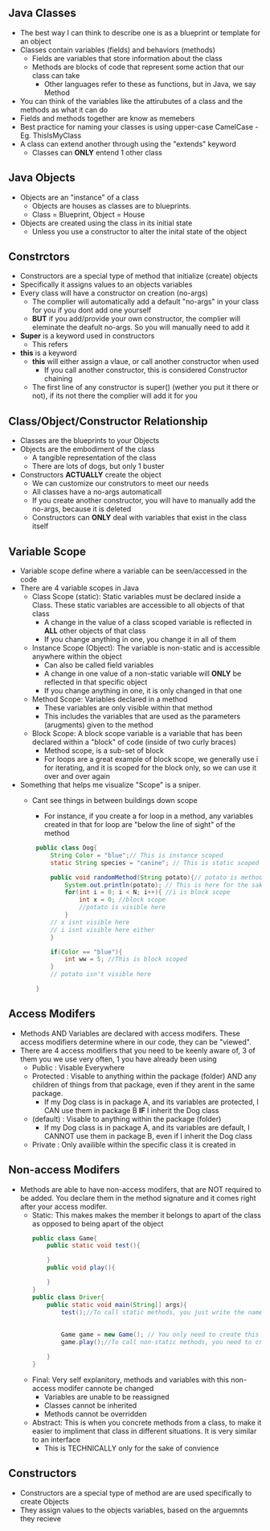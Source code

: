 ## Java Classes
- The best way I can think to describe one is as a blueprint or template for an object
- Classes contain variables (fields) and behaviors (methods)
    - Fields are variables that store information about the class
    - Methods are blocks of code that represent some action that our class can take
        - Other languages refer to these as functions, but in Java, we say Method
- You can think of the variables like the attirubutes of a class and the methods as what it can do
- Fields and methods together are know as memebers
- Best practice for naming your classes is using upper-case CamelCase
    -Eg. ThisIsMyClass
- A class can extend another through using the "extends" keyword
    - Classes can **ONLY** entend 1 other class

## Java Objects
- Objects are an "instance" of a class
    - Objects are houses as classes are to blueprints. 
    - Class = Blueprint, Object = House
- Objects are created using the class in its initial state
    - Unless you use a constructor to alter the inital state of the object

## Constrctors
- Constructors are a special type of method that initialize (create) objects
- Specifically it assigns values to an objects variables
- Every class will have a constructor on creation (no-args)
    - The complier will automatically add a default "no-args" in your class for you if you dont add one yourself
    - **BUT** if you add/provide your own constructor, the complier will eleminate the deafult no-args. So you will manually need to add it
- **Super** is a keyword used in constructors
    - This refers 
- **this** is a keyword
    - **this** will either assign a vlaue, or call another constructor when used
        - If you call another constructor, this is considered Constructor chaining
    - The first line of any constructor is super() (wether you put it there or not), if its not there the complier will add it for you




## Class/Object/Constructor Relationship
- Classes are the blueprints to your Objects
- Objects are the embodiment of the class
    - A tangible representation of the class
    - There are lots of dogs, but only 1 buster
- Constructors **ACTUALLY** create the object
    - We can customize our construtors to meet our needs
    - All classes have a no-args automaticall
    - If you create another constructor, you will have to manually add the no-args, because it is deleted
    - Constructors can **ONLY** deal with variables that exist in the class itself
    
## Variable Scope
- Variable scope define where a variable can be seen/accessed in the code
- There are 4 variable scopes in Java
    - Class Scope (static): Static variables must be declared inside a Class. These static variables are accessible to all objects of that class
        - A change in the value of a class scoped variable is reflected in **ALL** other objects of that class
        - If you change anything in one, you change it in all of them
    - Instance Scope (Object): The variable is non-static and is accessible anywhere within the object
        - Can also be called field variables
        - A change in one value of a non-static variable will **ONLY** be reflected in that specific object
        - If you change anything in one, it is only changed in that one
    - Method Scope: Variables declared in a method
        - These variables are only visible within that method
        - This includes the variables that are used as the parameters (arugments) given to the method
    - Block Scope: A block scope variable is a variable that has been declared within a "block" of code (inside of two curly braces)
        - Method scope, is a sub-set of block
        - For loops are a great example of block scope, we generally use i for iterating, and it is scoped for the block only, so we can use it over and over again
- Something that helps me visualize "Scope" is a sniper. 
    - Cant see things in between buildings down scope
        - For instance, if you create a for loop in a method, any variables created in that for loop are "below the line of sight" of the method

       ```java 
        public class Dog{
            String Color = "blue";// This is instance scoped
            static String species = "canine"; // This is static scoped

            public void randomMethod(String potato){// potato is method scope (technically block scope)
                System.out.println(potato); // This is here for the sake of using the variable potato
                for(int i = 0; i < N; i++){ //i is block scope
                    int x = 0; //block scope
                    //potato is visible here
                }
            // x isnt visible here
            // i isnt visible here either
            }

            if(Color == "blue"){
                int ww = 5; //This is block scoped
            }
            // potato isn't visible here

        }
        ```

## Access Modifers
- Methods AND Variables are declared with access modifers. These access modifiers determine where in our code, they can be "viewed".
- There are 4 access modifiers that you need to be keenly aware of, 3 of them you we use very often, 1 you have already been using
    - Public : Visable Everywhere
    - Protected : Visable to anything within the package (folder) AND any children of things from that package, even if they arent in the same package.
        - If my Dog class is in package A, and its variables are protected, I CAN use them in package B **IF** I inherit the Dog class
    - (default) : Visable to anything within the package (folder)
        - If my Dog class is in package A, and its variables are default, I CANNOT use them in package B, even if I inherit the Dog class    
    - Private : Only availible within the specific class it is created in


## Non-access Modifers
- Methods are able to have non-access modifers, that are NOT required to be added. You declare them in the method signature and it comes right after your access modifer.
    - Static: This makes makes the member it belongs to apart of the class as opposed to being apart of the object
        ```java
        public class Game{
            public static void test(){

            }
            public void play(){

            }
        }
        public class Driver{
            public static void main(String[] args){
                test();//To call static methods, you just write the name of the method
                
                
                Game game = new Game(); // You only need to create this for non-static methods
                game.play();//To call non-static methods, you need to create and use an object of that class

            }
        }
        ```
    - Final: Very self explanitory, methods and variables with this non-access modifer cannote be changed
        - Variables are unable to be reassigned
        - Classes cannot be inherited
        - Methods cannot be overridden
    - Abstract: This is when you concrete methods from a class, to make it easier to impliment that class in different situations. It is very similar to an interface
        - This is TECHNICALLY only for the sake of convience 
    
## Constructors 
- Constructors are a special type of method are are used specifically to create Objects
- They assign values to the objects variables, based on the arguemnts they recieve